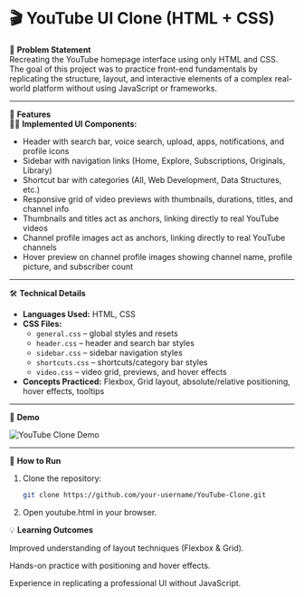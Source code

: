 # 🎬 YouTube UI Clone (HTML + CSS)

📖 **Problem Statement**  
Recreating the YouTube homepage interface using only HTML and CSS.  
The goal of this project was to practice front-end fundamentals by replicating the structure, layout, and interactive elements of a complex real-world platform without using JavaScript or frameworks.  

---

🔑 **Features**  
👨‍💻 **Implemented UI Components:**  
- Header with search bar, voice search, upload, apps, notifications, and profile icons  
- Sidebar with navigation links (Home, Explore, Subscriptions, Originals, Library)  
- Shortcut bar with categories (All, Web Development, Data Structures, etc.)  
- Responsive grid of video previews with thumbnails, durations, titles, and channel info  
- Thumbnails and titles act as anchors, linking directly to real YouTube videos  
- Channel profile images act as anchors, linking directly to real YouTube channels  
- Hover preview on channel profile images showing channel name, profile picture, and subscriber count  

---

🛠️ **Technical Details**  
- **Languages Used:** HTML, CSS  
- **CSS Files:**  
  - `general.css` – global styles and resets  
  - `header.css` – header and search bar styles  
  - `sidebar.css` – sidebar navigation styles  
  - `shortcuts.css` – shortcuts/category bar styles  
  - `video.css` – video grid, previews, and hover effects  
- **Concepts Practiced:** Flexbox, Grid layout, absolute/relative positioning, hover effects, tooltips  

---

📸 **Demo**  

![YouTube Clone Demo](gif/gif.gif)  

---

🚀 **How to Run**  
1. Clone the repository:  
   ```bash
   git clone https://github.com/your-username/YouTube-Clone.git

2. Open youtube.html in your browser.


💡 **Learning Outcomes**

Improved understanding of layout techniques (Flexbox & Grid).

Hands-on practice with positioning and hover effects.

Experience in replicating a professional UI without JavaScript.

